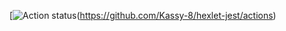 [![Action status](https://github.com/Kassy-8/hexlet-jest/.github/workflows/test.yml/badge.svg)(https://github.com/Kassy-8/hexlet-jest/actions)
